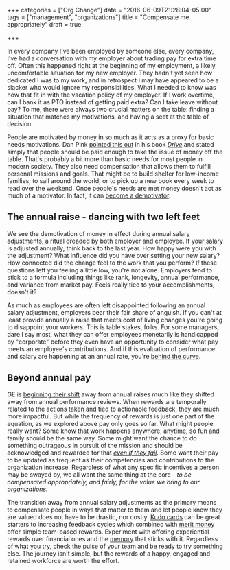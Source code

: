 +++
categories = ["Org Change"]
date = "2016-06-09T21:28:04-05:00"
tags = ["management", "organizations"]
title = "Compensate me appropriately"
draft = true

+++

In every company I've been employed by someone else, every company, I've had a conversation with my employer about trading pay for extra time off.  Often this happened right at the beginning of my employment, a likely uncomfortable situation for my new employer.  They hadn't yet seen how dedicated I was to my work, and in retrospect I may have appeared to be a slacker who would ignore my responsibilities.  What I needed to know was how that fit in with the vacation policy of my employer.  If I work overtime, can I bank it as PTO instead of getting paid extra?  Can I take leave without pay?  To me, there were always two crucial matters on the table: finding a situation that matches my motivations, and having a seat at the table of decision.

People are motivated by money in so much as it acts as a proxy for basic needs motivations.  Dan Pink [pointed this out][3] in his book [*Drive*][4] and stated simply that people should be paid enough to take the issue of money off the table.  That's probably a bit more than basic needs for most people in modern society.  They also need compensation that allows them to fulfill personal missions and goals.  That might be to build shelter for low-income families, to sail around the world, or to pick up a new book every week to read over the weekend.  Once people's needs are met money doesn't act as much of a motivator.  In fact, it can [become a demotivator][5].

## The annual raise - dancing with two left feet
We see the demotivation of money in effect during annual salary adjustments, a ritual dreaded by both employer and employee.  If your salary is adjusted annually, think back to the last year.  How happy were you with the adjustment?  What influence did you have over setting your new salary?  How connected did the change feel to the work that you perform?  If these questions left you feeling a little low, you're not alone.  Employers tend to stick to a formula including things like rank, longevity, annual performance, and variance from market pay.  Feels really tied to your accomplishments, doesn't it?

As much as employees are often left disappointed following an annual salary adjustment, employers bear their fair share of anguish.  If you can't at least provide annually a raise that meets cost of living changes you're going to disappoint your workers.  This is table stakes, folks.  For some managers, dare I say most, what they can offer employees monetarily is handicapped by "corporate" before they even have an opportunity to consider what pay meets an employee's contributions.  And if this evaluation of performance and salary are happening at an annual rate, you're [behind the curve][1].

## Beyond annual pay
GE is [beginning their shift][2] away from annual raises much like they shifted away from annual performance reviews.  When rewards are temporally related to the actions taken and tied to actionable feedback, they are much more impactful.  But while the frequency of rewards is just one part of the equation, as we explored above pay only goes so far.  What might people really want?  Some know that work happens anywhere, anytime, so fun and family should be the same way.  Some might want the chance to do something outrageous in pursuit of the mission and should be acknowledged and rewarded for that [*even if they fail*][7].  Some want their pay to be updated as frequent as their competencies and contributions to the organization increase.  Regardless of what any specific incentives a person may be swayed by, we all want the same thing at the core - *to be compensated appropriately, and fairly, for the value we bring to our organizations.*

The transition away from annual salary adjustments as the primary means to compensate people in ways that matter to them and let people know they are valued does not have to be drastic, nor costly.  [Kudo cards][8] can be great starters to increasing feedback cycles which combined with [merit money][9] offer simple team-based rewards.  Experiment with offering experiential rewards over financial ones and the [memory][10] that sticks with it.  Regardless of what you try, check the pulse of your team and be ready to try something else.  The journey isn't simple, but the rewards of a happy, engaged and retained workforce are worth the effort.

[1]: http://www.erikweberconsulting.com/blog/2016/6/12/erik-picks-a-title
[2]: http://www.bloomberg.com/news/articles/2016-06-06/ge-studies-scrapping-annual-raise-in-nod-to-shifting-priorities
[3]: https://youtu.be/u6XAPnuFjJc?t=285
[4]: http://www.danpink.com/books/drive/
[5]: https://hbr.org/2013/04/does-money-really-affect-motiv
[6]: http://www.payscale.com/compensation-today/2015/01/money-as-a-powerful-demotivator-(don-t-let-this-happen-to-your-employees)!
[7]: https://www.ted.com/talks/astro_teller_the_unexpected_benefit_of_celebrating_failure
[8]: https://management30.com/product/kudo-cards/
[9]: https://management30.com/product/workouts/merit-money-bonus-systems/
[10]: https://goo.gl/3tPGPh
